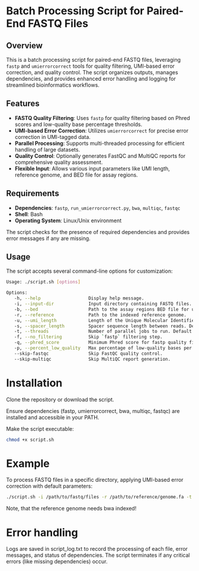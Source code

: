 # Batch Processing Script for Paired-End FASTQ Files

## Overview

This is a batch processing script for paired-end FASTQ files, leveraging `fastp` and `umierrorcorrect` tools for quality filtering, UMI-based error correction, and quality control. The script organizes outputs, manages dependencies, and provides enhanced error handling and logging for streamlined bioinformatics workflows.

## Features

- **FASTQ Quality Filtering**: Uses `fastp` for quality filtering based on Phred scores and low-quality base percentage thresholds.
- **UMI-based Error Correction**: Utilizes `umierrorcorrect` for precise error correction in UMI-tagged data.
- **Parallel Processing**: Supports multi-threaded processing for efficient handling of large datasets.
- **Quality Control**: Optionally generates FastQC and MultiQC reports for comprehensive quality assessment.
- **Flexible Input**: Allows various input parameters like UMI length, reference genome, and BED file for assay regions.

## Requirements

- **Dependencies**: `fastp`, `run_umierrorcorrect.py`, `bwa`, `multiqc`, `fastqc`
- **Shell**: Bash
- **Operating System**: Linux/Unix environment

The script checks for the presence of required dependencies and provides error messages if any are missing.

## Usage

The script accepts several command-line options for customization:

```bash
Usage: ./script.sh [options]

Options:
   -h, --help                  Display help message.
   -i, --input-dir             Input directory containing FASTQ files. Default is the current directory.
   -b, --bed                   Path to the assay regions BED file for umierrorcorrect.
   -r, --reference             Path to the indexed reference genome.
   -u, --umi_length            Length of the Unique Molecular Identifier or UMI. Default is 19.
   -s, --spacer_length         Spacer sequence length between reads. Default is 16.
   -t, --threads               Number of parallel jobs to run. Default is 4.
   -f, --no_filtering          Skip `fastp` filtering step.
   -q, --phred_score           Minimum Phred score for fastp quality filtering. Default is 20.
   -p, --percent_low_quality   Max percentage of low-quality bases per read. Default is 40.
   --skip-fastqc               Skip FastQC quality control.
   --skip-multiqc              Skip MultiQC report generation.
```

# Installation

Clone the repository or download the script.

Ensure dependencies (fastp, umierrorcorrect, bwa, multiqc, fastqc) are installed and accessible in your PATH.

Make the script executable:

```bash
chmod +x script.sh
```

# Example

To process FASTQ files in a specific directory, applying UMI-based error correction with default parameters:

```bash
./script.sh -i /path/to/fastq/files -r /path/to/reference/genome.fa -t 8
```

Note, that the reference genome needs bwa indexed!

# Error handling

Logs are saved in script_log.txt to record the processing of each file, error messages, and status of dependencies. The script terminates if any critical errors (like missing dependencies) occur.